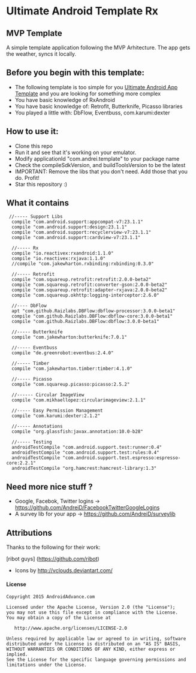 Ultimate Android Template Rx
===================

MVP Template
------------

A simple template application following the MVP Arhitecture.
The app gets the weather, syncs it locally.

Before you begin with this template:
------------

- The following template is too simple for you [Ultimate Android App Template](https://github.com/AndreiD/UltimateAndroidAppTemplate) and you are looking for something more complex
- You have basic knowledge of RxAndroid
- You have basic knowledge of: Retrofit, Butterknife, Picasso libraries
- You played a little with: DbFlow, Eventbuss, com.karumi:dexter

How to use it:
------------

* Clone this repo
* Run it and see that it's working on your emulator.
* Modify applicationId "com.andrei.template" to your package name
* Check the compileSdkVersion, and buildToolsVersion to be the latest
* IMPORTANT: Remove the libs that you don't need. Add those that you do. Profit!
* Star this repository :)


What it contains
------------

~~~~
 //----- Support Libs
  compile "com.android.support:appcompat-v7:23.1.1"
  compile "com.android.support:design:23.1.1"
  compile "com.android.support:recyclerview-v7:23.1.1"
  compile "com.android.support:cardview-v7:23.1.1"

  //----- Rx
  compile "io.reactivex:rxandroid:1.1.0"
  compile "io.reactivex:rxjava:1.1.0"
  //compile "com.jakewharton.rxbinding:rxbinding:0.3.0"

  //----- Retrofit
  compile "com.squareup.retrofit:retrofit:2.0.0-beta2"
  compile "com.squareup.retrofit:converter-gson:2.0.0-beta2"
  compile "com.squareup.retrofit:adapter-rxjava:2.0.0-beta2"
  compile "com.squareup.okhttp:logging-interceptor:2.6.0"

  //---- DbFlow
  apt "com.github.Raizlabs.DBFlow:dbflow-processor:3.0.0-beta1"
  compile "com.github.Raizlabs.DBFlow:dbflow-core:3.0.0-beta1"
  compile "com.github.Raizlabs.DBFlow:dbflow:3.0.0-beta1"

  //----- Butterknife
  compile "com.jakewharton:butterknife:7.0.1"

  //----- Eventbuss
  compile "de.greenrobot:eventbus:2.4.0"

  //----- Timber
  compile "com.jakewharton.timber:timber:4.1.0"

  //----- Picasso
  compile "com.squareup.picasso:picasso:2.5.2"

  //------ Circular ImageView
  compile "com.mikhaellopez:circularimageview:2.1.1"

  //----- Easy Permission Management
  compile "com.karumi:dexter:2.1.2"

  //----- Annotations
  compile "org.glassfish:javax.annotation:10.0-b28"

  //----- Testing
  androidTestCompile "com.android.support.test:runner:0.4"
  androidTestCompile "com.android.support.test:rules:0.4"
  androidTestCompile "com.android.support.test.espresso:espresso-core:2.2.1"
  androidTestCompile "org.hamcrest:hamcrest-library:1.3"
~~~~

Need more nice stuff ?
------------

- Google, Facebok, Twitter logins -> https://github.com/AndreiD/FacebookTwitterGoogleLogins
- A survey lib for your app -> https://github.com/AndreiD/surveylib

Attributions
------------

Thanks to the following for their work:

[ribot guys] (https://github.com/ribot)
- Icons by http://vclouds.deviantart.com/



#### License

~~~~
Copyright 2015 AndroidAdvance.com

Licensed under the Apache License, Version 2.0 (the "License");
you may not use this file except in compliance with the License.
You may obtain a copy of the License at

   http://www.apache.org/licenses/LICENSE-2.0

Unless required by applicable law or agreed to in writing, software
distributed under the License is distributed on an "AS IS" BASIS,
WITHOUT WARRANTIES OR CONDITIONS OF ANY KIND, either express or implied.
See the License for the specific language governing permissions and
limitations under the License.
~~~~